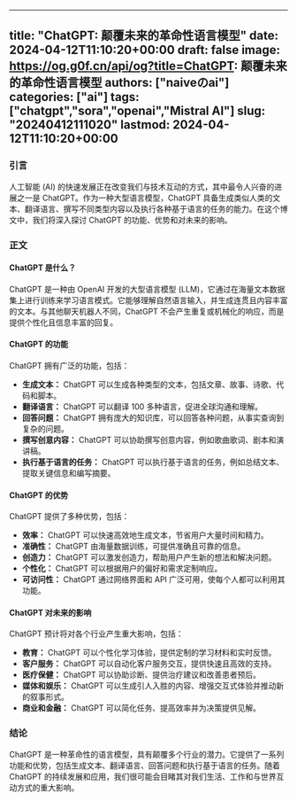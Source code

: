 
---
title: "ChatGPT: 颠覆未来的革命性语言模型"
date: 2024-04-12T11:10:20+00:00
draft: false
image: https://og.g0f.cn/api/og?title=ChatGPT: 颠覆未来的革命性语言模型
authors: ["naiveのai"]
categories: ["ai"]
tags: ["chatgpt","sora","openai","Mistral AI"]
slug: "20240412111020"
lastmod: 2024-04-12T11:10:20+00:00
---
### 引言

人工智能 (AI) 的快速发展正在改变我们与技术互动的方式，其中最令人兴奋的进展之一是 ChatGPT。作为一种大型语言模型，ChatGPT 具备生成类似人类的文本、翻译语言、撰写不同类型内容以及执行各种基于语言的任务的能力。在这个博文中，我们将深入探讨 ChatGPT 的功能、优势和对未来的影响。

### 正文

#### ChatGPT 是什么？

ChatGPT 是一种由 OpenAI 开发的大型语言模型 (LLM)，它通过在海量文本数据集上进行训练来学习语言模式。它能够理解自然语言输入，并生成连贯且内容丰富的文本。与其他聊天机器人不同，ChatGPT 不会产生重复或机械化的响应，而是提供个性化且信息丰富的回复。

#### ChatGPT 的功能

ChatGPT 拥有广泛的功能，包括：

* **生成文本：** ChatGPT 可以生成各种类型的文本，包括文章、故事、诗歌、代码和脚本。
* **翻译语言：** ChatGPT 可以翻译 100 多种语言，促进全球沟通和理解。
* **回答问题：** ChatGPT 拥有庞大的知识库，可以回答各种问题，从事实查询到复杂的问题。
* **撰写创意内容：** ChatGPT 可以协助撰写创意内容，例如歌曲歌词、剧本和演讲稿。
* **执行基于语言的任务：** ChatGPT 可以执行基于语言的任务，例如总结文本、提取关键信息和编写摘要。

#### ChatGPT 的优势

ChatGPT 提供了多种优势，包括：

* **效率：** ChatGPT 可以快速高效地生成文本，节省用户大量时间和精力。
* **准确性：** ChatGPT 由海量数据训练，可提供准确且可靠的信息。
* **创造力：** ChatGPT 可以激发创造力，帮助用户产生新的想法和解决问题。
* **个性化：** ChatGPT 可以根据用户的偏好和需求定制响应。
* **可访问性：** ChatGPT 通过网络界面和 API 广泛可用，使每个人都可以利用其功能。

#### ChatGPT 对未来的影响

ChatGPT 预计将对各个行业产生重大影响，包括：

* **教育：** ChatGPT 可以个性化学习体验，提供定制的学习材料和实时反馈。
* **客户服务：** ChatGPT 可以自动化客户服务交互，提供快速且高效的支持。
* **医疗保健：** ChatGPT 可以协助诊断、提供治疗建议和改善患者预后。
* **媒体和娱乐：** ChatGPT 可以生成引人入胜的内容、增强交互式体验并推动新的叙事形式。
* **商业和金融：** ChatGPT 可以简化任务、提高效率并为决策提供见解。

### 结论

ChatGPT 是一种革命性的语言模型，具有颠覆多个行业的潜力。它提供了一系列功能和优势，包括生成文本、翻译语言、回答问题和执行基于语言的任务。随着 ChatGPT 的持续发展和应用，我们很可能会目睹其对我们生活、工作和与世界互动方式的重大影响。